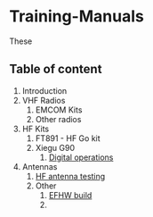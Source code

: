 # Training-Manuals

These 

## Table of content

1. Introduction
2. VHF Radios
	1. EMCOM Kits
	2. Other radios
3. HF Kits
	1. FT891 - HF Go kit
	2. Xiegu G90
		1. [Digital operations](./HF%20operation/G90-Digital.md)
4. Antennas
	1. [HF antenna testing](./Antennas/2024-11-24.md)
	2. Other
		1. [EFHW build](./Antennas/EFHW.md)
		2. 